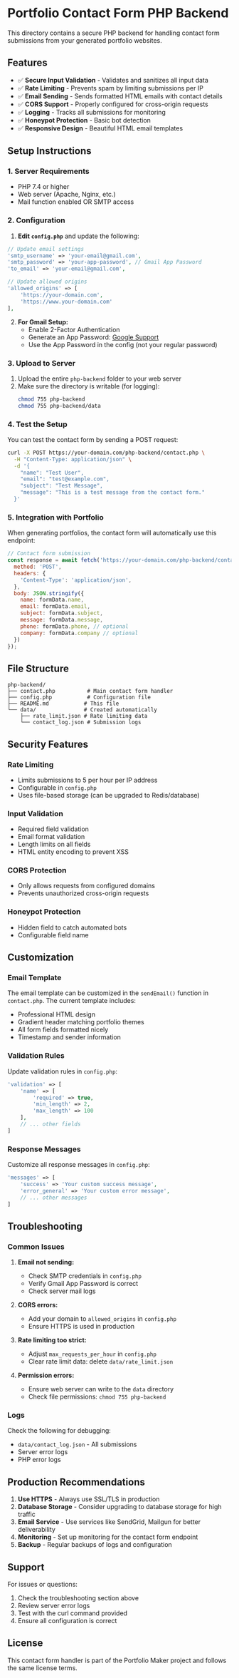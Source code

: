 # Portfolio Contact Form PHP Backend

This directory contains a secure PHP backend for handling contact form submissions from your generated portfolio websites.

## Features

- ✅ **Secure Input Validation** - Validates and sanitizes all input data
- ✅ **Rate Limiting** - Prevents spam by limiting submissions per IP
- ✅ **Email Sending** - Sends formatted HTML emails with contact details
- ✅ **CORS Support** - Properly configured for cross-origin requests
- ✅ **Logging** - Tracks all submissions for monitoring
- ✅ **Honeypot Protection** - Basic bot detection
- ✅ **Responsive Design** - Beautiful HTML email templates

## Setup Instructions

### 1. Server Requirements

- PHP 7.4 or higher
- Web server (Apache, Nginx, etc.)
- Mail function enabled OR SMTP access

### 2. Configuration

1. **Edit `config.php`** and update the following:

```php
// Update email settings
'smtp_username' => 'your-email@gmail.com',
'smtp_password' => 'your-app-password', // Gmail App Password
'to_email' => 'your-email@gmail.com',

// Update allowed origins
'allowed_origins' => [
    'https://your-domain.com',
    'https://www.your-domain.com'
],
```

2. **For Gmail Setup:**
   - Enable 2-Factor Authentication
   - Generate an App Password: [Google Support](https://support.google.com/accounts/answer/185833)
   - Use the App Password in the config (not your regular password)

### 3. Upload to Server

1. Upload the entire `php-backend` folder to your web server
2. Make sure the directory is writable (for logging):
   ```bash
   chmod 755 php-backend
   chmod 755 php-backend/data
   ```

### 4. Test the Setup

You can test the contact form by sending a POST request:

```bash
curl -X POST https://your-domain.com/php-backend/contact.php \
  -H "Content-Type: application/json" \
  -d '{
    "name": "Test User",
    "email": "test@example.com",
    "subject": "Test Message",
    "message": "This is a test message from the contact form."
  }'
```

### 5. Integration with Portfolio

When generating portfolios, the contact form will automatically use this endpoint:

```javascript
// Contact form submission
const response = await fetch('https://your-domain.com/php-backend/contact.php', {
  method: 'POST',
  headers: {
    'Content-Type': 'application/json',
  },
  body: JSON.stringify({
    name: formData.name,
    email: formData.email,
    subject: formData.subject,
    message: formData.message,
    phone: formData.phone, // optional
    company: formData.company // optional
  })
});
```

## File Structure

```
php-backend/
├── contact.php          # Main contact form handler
├── config.php           # Configuration file
├── README.md           # This file
└── data/               # Created automatically
    ├── rate_limit.json # Rate limiting data
    └── contact_log.json # Submission logs
```

## Security Features

### Rate Limiting
- Limits submissions to 5 per hour per IP address
- Configurable in `config.php`
- Uses file-based storage (can be upgraded to Redis/database)

### Input Validation
- Required field validation
- Email format validation
- Length limits on all fields
- HTML entity encoding to prevent XSS

### CORS Protection
- Only allows requests from configured domains
- Prevents unauthorized cross-origin requests

### Honeypot Protection
- Hidden field to catch automated bots
- Configurable field name

## Customization

### Email Template
The email template can be customized in the `sendEmail()` function in `contact.php`. The current template includes:

- Professional HTML design
- Gradient header matching portfolio themes
- All form fields formatted nicely
- Timestamp and sender information

### Validation Rules
Update validation rules in `config.php`:

```php
'validation' => [
    'name' => [
        'required' => true,
        'min_length' => 2,
        'max_length' => 100
    ],
    // ... other fields
]
```

### Response Messages
Customize all response messages in `config.php`:

```php
'messages' => [
    'success' => 'Your custom success message',
    'error_general' => 'Your custom error message',
    // ... other messages
]
```

## Troubleshooting

### Common Issues

1. **Email not sending:**
   - Check SMTP credentials in `config.php`
   - Verify Gmail App Password is correct
   - Check server mail logs

2. **CORS errors:**
   - Add your domain to `allowed_origins` in `config.php`
   - Ensure HTTPS is used in production

3. **Rate limiting too strict:**
   - Adjust `max_requests_per_hour` in `config.php`
   - Clear rate limit data: delete `data/rate_limit.json`

4. **Permission errors:**
   - Ensure web server can write to the `data` directory
   - Check file permissions: `chmod 755 php-backend`

### Logs

Check the following for debugging:
- `data/contact_log.json` - All submissions
- Server error logs
- PHP error logs

## Production Recommendations

1. **Use HTTPS** - Always use SSL/TLS in production
2. **Database Storage** - Consider upgrading to database storage for high traffic
3. **Email Service** - Use services like SendGrid, Mailgun for better deliverability
4. **Monitoring** - Set up monitoring for the contact form endpoint
5. **Backup** - Regular backups of logs and configuration

## Support

For issues or questions:
1. Check the troubleshooting section above
2. Review server error logs
3. Test with the curl command provided
4. Ensure all configuration is correct

## License

This contact form handler is part of the Portfolio Maker project and follows the same license terms.
